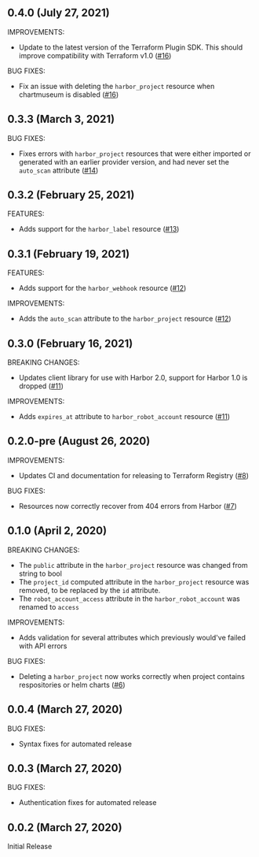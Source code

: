 ## 0.4.0 (July 27, 2021)

IMPROVEMENTS:

- Update to the latest version of the Terraform Plugin SDK. This should improve compatibility with Terraform v1.0 ([#16](https://github.com/liatrio/terraform-provider-harbor/pull/16))

BUG FIXES:

- Fix an issue with deleting the `harbor_project` resource when chartmuseum is disabled ([#16](https://github.com/liatrio/terraform-provider-harbor/pull/16))

## 0.3.3 (March 3, 2021)

BUG FIXES:

- Fixes errors with `harbor_project` resources that were either imported or generated with an earlier provider version, and had never set the `auto_scan` attribute ([#14](https://github.com/liatrio/terraform-provider-harbor/pull/14))

## 0.3.2 (February 25, 2021)

FEATURES:

- Adds support for the `harbor_label` resource ([#13](https://github.com/liatrio/terraform-provider-harbor/pull/13))

## 0.3.1 (February 19, 2021)

FEATURES:

- Adds support for the `harbor_webhook` resource ([#12](https://github.com/liatrio/terraform-provider-harbor/pull/12))

IMPROVEMENTS:

- Adds the `auto_scan` attribute to the `harbor_project` resource ([#12](https://github.com/liatrio/terraform-provider-harbor/pull/12))

## 0.3.0 (February 16, 2021)

BREAKING CHANGES:

- Updates client library for use with Harbor 2.0, support for Harbor 1.0 is dropped ([#11](https://github.com/liatrio/terraform-provider-harbor/pull/11))

IMPROVEMENTS:

- Adds `expires_at` attribute to `harbor_robot_account` resource ([#11](https://github.com/liatrio/terraform-provider-harbor/pull/11))

## 0.2.0-pre (August 26, 2020)

IMPROVEMENTS:

- Updates CI and documentation for releasing to Terraform Registry ([#8](https://github.com/liatrio/terraform-provider-harbor/pull/8))

BUG FIXES:

- Resources now correctly recover from 404 errors from Harbor ([#7](https://github.com/liatrio/terraform-provider-harbor/pull/7))

## 0.1.0 (April 2, 2020)

BREAKING CHANGES:

- The `public` attribute in the `harbor_project` resource was changed from string to bool
- The `project_id` computed attribute in the `harbor_project` resource was removed, to be replaced by the `id` attribute.
- The `robot_account_access` attribute in the `harbor_robot_account` was renamed to `access`

IMPROVEMENTS:

- Adds validation for several attributes which previously would've failed with API errors

BUG FIXES:

- Deleting a `harbor_project` now works correctly when project contains respositories or helm charts ([#6](https://github.com/liatrio/terraform-provider-harbor/pull/6))

## 0.0.4 (March 27, 2020)

BUG FIXES:

- Syntax fixes for automated release

## 0.0.3 (March 27, 2020)

BUG FIXES:

- Authentication fixes for automated release

## 0.0.2 (March 27, 2020)

Initial Release
